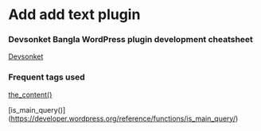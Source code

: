 # Add add text plugin
### Devsonket Bangla WordPress plugin development cheatsheet 
[Devsonket](https://devsonket.com/wordpress-plugin-development/)

### Frequent tags used
 [the_content()](https://developer.wordpress.org/reference/functions/the_content/ )
 
 [is_main_query()] (https://developer.wordpress.org/reference/functions/is_main_query/)
